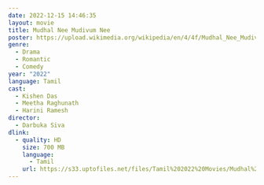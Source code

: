 ```yaml
---
date: 2022-12-15 14:46:35
layout: movie
title: Mudhal Nee Mudivum Nee
poster: https://upload.wikimedia.org/wikipedia/en/4/4f/Mudhal_Nee_Mudivum_Nee.jpg
genre:
  - Drama
  - Romantic
  - Comedy
year: "2022"
language: Tamil
cast:
  - Kishen Das
  - Meetha Raghunath
  - Harini Ramesh
director:
  - Darbuka Siva
dlink:
  - quality: HD
    size: 700 MB
    language:
      - Tamil
    url: https://s33.uptofiles.net/files/Tamil%202022%20Movies/Mudhal%20Nee%20Mudivum%20Nee%20(2022)/Mudhal%20Nee%20Mudivum%20Nee%20(Original)/Mudhal%20Nee%20Mudivum%20Nee%20(640x360)/Mudhal%20Nee%20Mudivum%20Nee%20202%20HD.mp4
---
```

